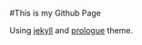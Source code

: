 #This is my Github Page

Using [jekyll](https://github.com/jekyll/jekyll) and [prologue](https://github.com/chrisbobbe/jekyll-theme-prologue) theme.

